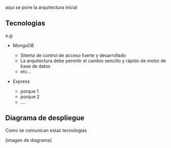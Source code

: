 
aqui se pone la arquitectura inicial

## Tecnologias

e.g:
- MongoDB
    - Sitema de control de acceso fuerte y desarrollado
    - La arquitectura debe permitir el cambio sencillo y rápido de motor de base de datos
    - etc...

- Express
    - porque 1
    - porque 2
    - ....

## Diagrama de despliegue

Como se comunican estas tecnologias

[imagen de diagrama]

